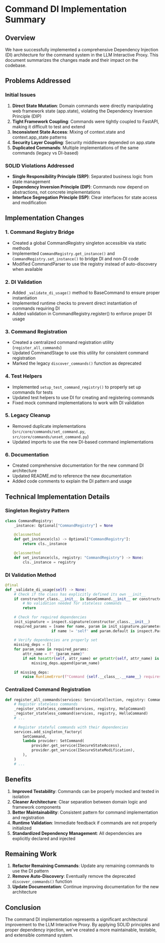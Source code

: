 # Command DI Implementation Summary

## Overview

We have successfully implemented a comprehensive Dependency Injection (DI) architecture for the command system in the LLM Interactive Proxy. This document summarizes the changes made and their impact on the codebase.

## Problems Addressed

### Initial Issues

1. **Direct State Mutation**: Domain commands were directly manipulating web framework state (app.state), violating the Dependency Inversion Principle (DIP)
2. **Tight Framework Coupling**: Commands were tightly coupled to FastAPI, making it difficult to test and extend
3. **Inconsistent State Access**: Mixing of context.state and context.app_state patterns
4. **Security Layer Coupling**: Security middleware depended on app.state
5. **Duplicated Commands**: Multiple implementations of the same commands (legacy vs DI-based)

### SOLID Violations Addressed

- **Single Responsibility Principle (SRP)**: Separated business logic from state management
- **Dependency Inversion Principle (DIP)**: Commands now depend on abstractions, not concrete implementations
- **Interface Segregation Principle (ISP)**: Clear interfaces for state access and modification

## Implementation Changes

### 1. Command Registry Bridge

- Created a global CommandRegistry singleton accessible via static methods
- Implemented `CommandRegistry.get_instance()` and `CommandRegistry.set_instance()` to bridge DI and non-DI code
- Modified CommandParser to use the registry instead of auto-discovery when available

### 2. DI Validation

- Added `_validate_di_usage()` method to BaseCommand to ensure proper instantiation
- Implemented runtime checks to prevent direct instantiation of commands requiring DI
- Added validation in CommandRegistry.register() to enforce proper DI usage

### 3. Command Registration

- Created a centralized command registration utility (`register_all_commands`)
- Updated CommandStage to use this utility for consistent command registration
- Marked the legacy `discover_commands()` function as deprecated

### 4. Test Helpers

- Implemented `setup_test_command_registry()` to properly set up commands for tests
- Updated test helpers to use DI for creating and registering commands
- Fixed mock command implementations to work with DI validation

### 5. Legacy Cleanup

- Removed duplicate implementations (`src/core/commands/set_command.py`, `src/core/commands/unset_command.py`)
- Updated imports to use the new DI-based command implementations

### 6. Documentation

- Created comprehensive documentation for the new command DI architecture
- Updated README.md to reference the new documentation
- Added code comments to explain the DI pattern and usage

## Technical Implementation Details

### Singleton Registry Pattern

```python
class CommandRegistry:
    _instance: Optional["CommandRegistry"] = None
    
    @classmethod
    def get_instance(cls) -> Optional["CommandRegistry"]:
        return cls._instance
        
    @classmethod
    def set_instance(cls, registry: "CommandRegistry") -> None:
        cls._instance = registry
```

### DI Validation Method

```python
@final
def _validate_di_usage(self) -> None:
    # Check if the class has explicitly defined its own __init__
    if constructor_class.__init__ is BaseCommand.__init__ or constructor_class.__init__.__qualname__.startswith(constructor_class.__name__):
        # No validation needed for stateless commands
        return
        
    # Check for required dependencies
    init_signature = inspect.signature(constructor_class.__init__)
    required_params = [name for name, param in init_signature.parameters.items()
                     if name != 'self' and param.default is inspect.Parameter.empty]
    
    # Verify dependencies are properly set
    missing_deps = []
    for param_name in required_params:
        attr_name = f"_{param_name}"
        if not hasattr(self, attr_name) or getattr(self, attr_name) is None:
            missing_deps.append(param_name)
    
    if missing_deps:
        raise RuntimeError(f"Command {self.__class__.__name__} requires dependency injection...")
```

### Centralized Command Registration

```python
def register_all_commands(services: ServiceCollection, registry: CommandRegistry) -> None:
    # Register stateless commands
    _register_stateless_command(services, registry, HelpCommand)
    _register_stateless_command(services, registry, HelloCommand)
    # ...
    
    # Register stateful commands with their dependencies
    services.add_singleton_factory(
        SetCommand,
        lambda provider: SetCommand(
            provider.get_service(ISecureStateAccess),
            provider.get_service(ISecureStateModification),
        ),
    )
    # ...
```

## Benefits

1. **Improved Testability**: Commands can be properly mocked and tested in isolation
2. **Cleaner Architecture**: Clear separation between domain logic and framework components
3. **Better Maintainability**: Consistent pattern for command implementation and registration
4. **Runtime Validation**: Immediate feedback if commands are not properly initialized
5. **Standardized Dependency Management**: All dependencies are explicitly declared and injected

## Remaining Work

1. **Refactor Remaining Commands**: Update any remaining commands to use the DI pattern
2. **Remove Auto-Discovery**: Eventually remove the deprecated `discover_commands()` function
3. **Update Documentation**: Continue improving documentation for the new architecture

## Conclusion

The command DI implementation represents a significant architectural improvement to the LLM Interactive Proxy. By applying SOLID principles and proper dependency injection, we've created a more maintainable, testable, and extensible command system.
